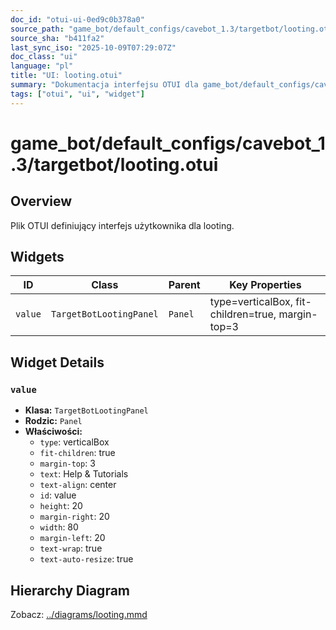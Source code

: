 ```yaml
---
doc_id: "otui-ui-0ed9c0b378a0"
source_path: "game_bot/default_configs/cavebot_1.3/targetbot/looting.otui"
source_sha: "b411fa2"
last_sync_iso: "2025-10-09T07:29:07Z"
doc_class: "ui"
language: "pl"
title: "UI: looting.otui"
summary: "Dokumentacja interfejsu OTUI dla game_bot/default_configs/cavebot_1.3/targetbot/looting.otui"
tags: ["otui", "ui", "widget"]
---
```


# game_bot/default_configs/cavebot_1.3/targetbot/looting.otui

## Overview

Plik OTUI definiujący interfejs użytkownika dla looting.

## Widgets

| ID | Class | Parent | Key Properties |
|----|-------|--------|----------------|
| `value` | `TargetBotLootingPanel` | `Panel` | type=verticalBox, fit-children=true, margin-top=3 |

## Widget Details

### `value`

- **Klasa:** `TargetBotLootingPanel`
- **Rodzic:** `Panel`
- **Właściwości:**
  - `type`: verticalBox
  - `fit-children`: true
  - `margin-top`: 3
  - `text`: Help & Tutorials
  - `text-align`: center
  - `id`: value
  - `height`: 20
  - `margin-right`: 20
  - `width`: 80
  - `margin-left`: 20
  - `text-wrap`: true
  - `text-auto-resize`: true

## Hierarchy Diagram

Zobacz: [../diagrams/looting.mmd](../diagrams/looting.mmd)
